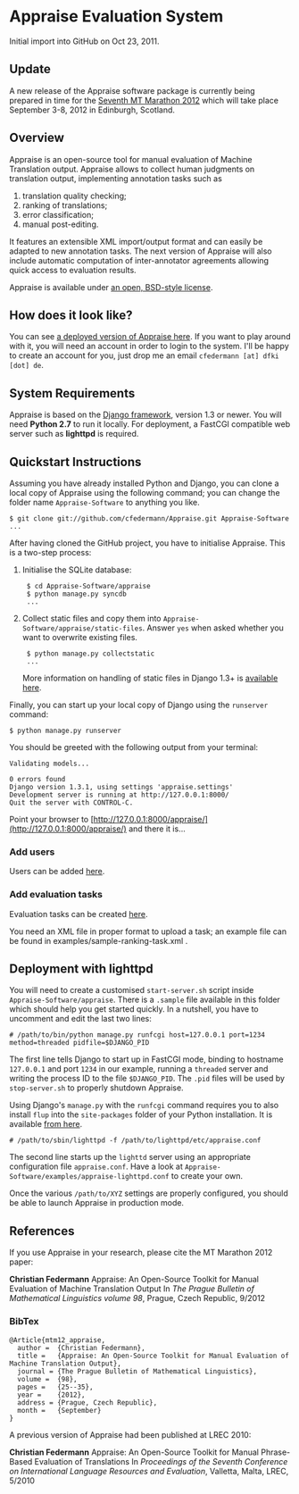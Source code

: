 Appraise Evaluation System
==========================

Initial import into GitHub on Oct 23, 2011.

## Update

A new release of the Appraise software package is currently being prepared in time for the [Seventh MT Marathon 2012][1] which will take place September 3-8, 2012 in Edinburgh, Scotland.

## Overview

Appraise is an open-source tool for manual evaluation of Machine Translation output. Appraise allows to collect human judgments on translation output, implementing annotation tasks such as

  1. translation quality checking;
  2. ranking of translations;
  3. error classification;
  4. manual post-editing.

It features an extensible XML import/output format and can easily be adapted to new annotation tasks. The next version of Appraise will also include automatic computation of inter-annotator agreements allowing quick access to evaluation results.

Appraise is available under [an open, BSD-style license][4].

## How does it look like?

You can see [a deployed version of Appraise here][2]. If you want to play around with it, you will need an account in order to login to the system. I'll be happy to create an account for you, just drop me an email `cfedermann [at] dfki [dot] de`.

## System Requirements

Appraise is based on the [Django framework][3], version 1.3 or newer. You will need __Python 2.7__ to run it locally. For deployment, a FastCGI compatible web server such as __lighttpd__ is required.

## Quickstart Instructions

Assuming you have already installed Python and Django, you can clone a local copy of Appraise using the following command; you can change the folder name `Appraise-Software` to anything you like.

    $ git clone git://github.com/cfedermann/Appraise.git Appraise-Software
    ...

After having cloned the GitHub project, you have to initialise Appraise. This is a two-step process:

1. Initialise the SQLite database:

        $ cd Appraise-Software/appraise
        $ python manage.py syncdb
        ...

2. Collect static files and copy them into `Appraise-Software/appraise/static-files`. Answer `yes` when asked whether you want to overwrite existing files.

        $ python manage.py collectstatic
        ...

    More information on handling of static files in Django 1.3+ is [available here][5].

Finally, you can start up your local copy of Django using the `runserver` command:

    $ python manage.py runserver

You should be greeted with the following output from your terminal:

    Validating models...

    0 errors found
    Django version 1.3.1, using settings 'appraise.settings'
    Development server is running at http://127.0.0.1:8000/
    Quit the server with CONTROL-C.

Point your browser to [http://127.0.0.1:8000/appraise/](http://127.0.0.1:8000/appraise/) and there it is...

### Add users

Users can be added [here](http://127.0.0.1:8000/appraise/admin/auth/user/add/).

### Add evaluation tasks

Evaluation tasks can be created
[here](http://127.0.0.1:8000/appraise/admin/evaluation/evaluationtask/add/).

You need an XML file in proper format to upload a task; an example file can be found in
examples/sample-ranking-task.xml .

## Deployment with lighttpd

You will need to create a customised `start-server.sh` script inside `Appraise-Software/appraise`. There is a `.sample` file available in this folder which should help you get started quickly. In a nutshell, you have to uncomment and edit the last two lines:

    # /path/to/bin/python manage.py runfcgi host=127.0.0.1 port=1234 method=threaded pidfile=$DJANGO_PID

The first line tells Django to start up in FastCGI mode, binding to hostname `127.0.0.1` and port `1234` in our example, running a `threaded` server and writing the process ID to the file `$DJANGO_PID`. The `.pid` files will be used by `stop-server.sh` to properly shutdown Appraise.

Using Django's `manage.py` with the `runfcgi` command requires you to also install `flup` into the `site-packages` folder of your Python installation. It is available [from here][6].

    # /path/to/sbin/lighttpd -f /path/to/lighttpd/etc/appraise.conf

The second line starts up the `lighttd` server using an appropriate configuration file `appraise.conf`. Have a look at `Appraise-Software/examples/appraise-lighttpd.conf` to create your own.

Once the various `/path/to/XYZ` settings are properly configured, you should be able to launch Appraise in production mode.

## References

If you use Appraise in your research, please cite the MT Marathon 2012 paper:

__Christian Federmann__
Appraise: An Open-Source Toolkit for Manual Evaluation of Machine Translation Output
In _The Prague Bulletin of Mathematical Linguistics volume 98_, Prague, Czech Republic, 9/2012

### BibTex

    @Article{mtm12_appraise,
      author =  {Christian Federmann},
      title =   {Appraise: An Open-Source Toolkit for Manual Evaluation of Machine Translation Output},
      journal = {The Prague Bulletin of Mathematical Linguistics},
      volume =  {98},
      pages =   {25--35},
      year =    {2012},
      address = {Prague, Czech Republic},
      month =   {September}
    }

A previous version of Appraise had been published at LREC 2010:

__Christian Federmann__
Appraise: An Open-Source Toolkit for Manual Phrase-Based Evaluation of Translations
In _Proceedings of the Seventh Conference on International Language Resources and Evaluation_, Valletta, Malta, LREC, 5/2010

[1]: http://www.statmt.org/mtm12/
[2]: http://www.dfki.de/appraise/
[3]: http://www.djangoproject.com/
[4]: https://raw.github.com/cfedermann/Appraise/master/appraise/LICENSE
[5]: https://docs.djangoproject.com/en/1.4/howto/static-files/
[6]: http://pypi.python.org/pypi/flup/1.0.3.dev-20110405
